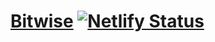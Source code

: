 # [Bitwise](https://bitwise.engineer) [![Netlify Status](https://api.netlify.com/api/v1/badges/3f757fba-2446-4893-bf85-4578bae9ac9f/deploy-status)](https://app.netlify.com/sites/bitwise/deploys)
